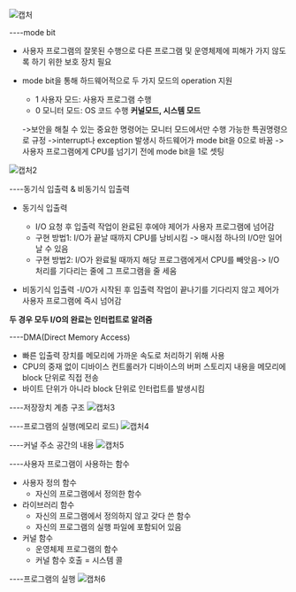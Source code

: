 ![캡처](https://user-images.githubusercontent.com/23302973/97690915-00e67880-1ae1-11eb-9dea-21060fa84f0f.PNG)

----mode bit
* 사용자 프로그램의 잘못된 수행으로 다른 프로그램 및 운영체제에 피해가 가지 않도록 하기 위한 보호 장치 필요
* mode bit을 통해 하드웨어적으로 두 가지 모드의 operation 지원
  - 1 사용자 모드: 사용자 프로그램 수행
  - 0 모니터 모드: OS 코드 수행 **커널모드, 시스템 모드**
  
  ->보안을 해칠 수 있는 중요한 명령어는 모니터 모드에서만 수행 가능한 특권명령으로 규정
  ->interrupt나 exception 발생시 하드웨어가 mode bit을 0으로 바꿈
  ->사용자 프로그램에게 CPU를 넘기기 전에 mode bit을 1로 셋팅

![캡처2](https://user-images.githubusercontent.com/23302973/97694282-aac80400-1ae5-11eb-8611-d274dc7703c3.PNG)

----동기식 입출력 & 비동기식 입출력
* 동기식 입출력
  - I/O 요청 후 입출력 작업이 완료된 후에야 제어가 사용자 프로그램에 넘어감
  - 구현 방법1: I/O가 끝날 때까지 CPU를 낭비시킴 -> 매시점 하나의 I/O만 일어날 수 있음
  - 구현 방법2: I/O가 완료될 때까지 해당 프로그램에게서 CPU를 빼앗음-> I/O 처리를 기다리는 줄에 그 프로그램을 줄 세움

* 비동기식 입출력
  -I/O가 시작된 후 입출력 작업이 끝나기를 기다리지 않고 제어가 사용자 프로그램에 즉시 넘어감
  
**두 경우 모두 I/O의 완료는 인터럽트로 알려줌**

----DMA(Direct Memory Access)
* 빠른 입출력 장치를 메모리에 가까운 속도로 처리하기 위해 사용
* CPU의 중재 없이 디바이스 컨트롤러가 디바이스의 버퍼 스토리지 내용을 메모리에 block 단위로 직접 전송
* 바이트 단위가 아니라 block 단위로 인터럽트를 발생시킴

----저장장치 계층 구조
![캡처3](https://user-images.githubusercontent.com/23302973/97695841-03000580-1ae8-11eb-8c13-a39eacb54918.PNG)

----프로그램의 실행(메모리 로드)
![캡처4](https://user-images.githubusercontent.com/23302973/97696406-e3b5a800-1ae8-11eb-86e7-0d17abac56ef.PNG)

----커널 주소 공간의 내용
![캡처5](https://user-images.githubusercontent.com/23302973/97696554-165fa080-1ae9-11eb-8b14-5b523e538698.PNG)

----사용자 프로그램이 사용하는 함수
* 사용자 정의 함수
  - 자신의 프로그램에서 정의한 함수
* 라이브러리 함수
  - 자신의 프로그램에서 정의하지 않고 갖다 쓴 함수
  - 자신의 프로그램의 실행 파일에 포함되어 있음
* 커널 함수
  - 운영체제 프로그램의 함수
  - 커널 함수 호출 = 시스템 콜
  
----프로그램의 실행
![캡처6](https://user-images.githubusercontent.com/23302973/97696829-78b8a100-1ae9-11eb-9124-7f6449b7f521.PNG)
